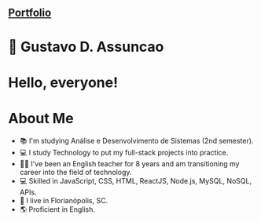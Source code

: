 ## [Portfolio](https://gustavo19972023.github.io/gus-portfolio/)

# 👋 Gustavo D. Assuncao

# Hello, everyone!

# About Me
- 📚 I'm studying Análise e Desenvolvimento de Sistemas (2nd semester).
- 💻 I study Technology to put my full-stack projects into practice.
- 👨‍🏫 I've been an English teacher for 8 years and am transitioning my career into the field of technology.
- 💻 Skilled in JavaScript, CSS, HTML, ReactJS, Node.js, MySQL, NoSQL, APIs.
- 🏡 I live in Florianópolis, SC.
- 🌎 Proficient in English.
